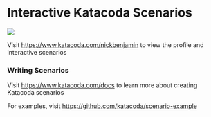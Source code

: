 # Interactive Katacoda Scenarios

[![](http://shields.katacoda.com/katacoda/nickbenjamin/count.svg)](https://www.katacoda.com/nickbenjamin "Get your profile on Katacoda.com")

Visit https://www.katacoda.com/nickbenjamin to view the profile and interactive scenarios

### Writing Scenarios
Visit https://www.katacoda.com/docs to learn more about creating Katacoda scenarios

For examples, visit https://github.com/katacoda/scenario-example
